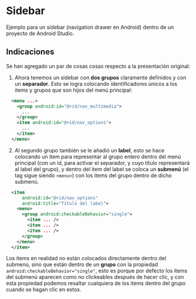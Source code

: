 # Sidebar
Ejemplo para un sidebar (navigation drawer en Android) dentro de un proyecto de Android Studio.

## Indicaciones
Se han agregado un par de cosas cosas respecto a la presentación original:

1. Ahora tenemos un sidebar con **dos grupos** claramente definidos y con un **separador**. Esto se logra colocando identificadores únicos a los items y grupos que son hijos del menú principal:
```XML
  <menu ...>
    <group android:id="@+id/nav_multimedia">
      ...
    </group>
    <item android:id="@+id/nav_options">
      ...
    </item>
  </menu>
```

2. Al segundo grupo también se le añadió un **label**, esto se hace colocando un item para representar al grupo entero dentro del menú principal (con un id, para activar el separador, y cuyo título representará al label del grupo), y dentro del item del label se coloca un **submenú** (el tag sigue siendo `<menu>`) con los items del grupo dentro de dicho submenú.
```XML
  <item
      android:id="@+id/nav_options"
      android:title="Título del label">
    <menu>
      <group android:checkableBehavior="single">
        <item ... />
        <item ... />
        <item ... />
      </group>
    </menu>
  </item>
```
Los items en realidad no están colocados directamente dentro del submenú, sino que están dentro de un **grupo** con la propiedad `android:checkableBehavior="single"`, esto es porque por defecto los items del submenú aparecen como no clickeables después de hacer clic, y con esta propiedad podemos resaltar cualquiera de los items dentro del grupo cuando se hagan clic en estos.

